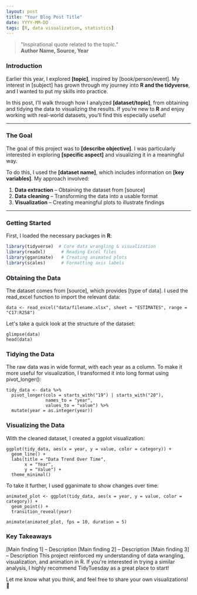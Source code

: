 ```yaml
---
layout: post
title: "Your Blog Post Title"
date: YYYY-MM-DD
tags: [R, data visualization, statistics]
---
```


> "Inspirational quote related to the topic."  
> **Author Name, Source, Year**  

### Introduction  

Earlier this year, I explored **[topic]**, inspired by [book/person/event]. My interest in [subject] has grown through my journey into **R and the tidyverse**, and I wanted to put my skills into practice.  

In this post, I’ll walk through how I analyzed **[dataset/topic]**, from obtaining and tidying the data to visualizing the results. If you’re new to **R** and enjoy working with real-world datasets, you’ll find this especially useful!  

---

### The Goal  

The goal of this project was to **[describe objective]**. I was particularly interested in exploring **[specific aspect]** and visualizing it in a meaningful way.  

To do this, I used the **[dataset name]**, which includes information on **[key variables]**. My approach involved:  
1. **Data extraction** – Obtaining the dataset from [source]  
2. **Data cleaning** – Transforming the data into a usable format  
3. **Visualization** – Creating meaningful plots to illustrate findings  

---

### Getting Started  

First, I loaded the necessary packages in **R**:  

```r
library(tidyverse)  # Core data wrangling & visualization
library(readxl)      # Reading Excel files
library(gganimate)   # Creating animated plots
library(scales)      # Formatting axis labels
```

### Obtaining the Data 

The dataset comes from [source], which provides [type of data]. I used the read_excel function to import the relevant data:
```{r}
data <- read_excel("data/filename.xlsx", sheet = "ESTIMATES", range = "C17:R258")
```

Let's take a quick look at the structure of the dataset:
```{r}
glimpse(data)
head(data)
```

### Tidying the Data
The raw data was in wide format, with each year as a column. To make it more useful for visualization, I transformed it into long format using pivot_longer():

```{r}
tidy_data <- data %>%
  pivot_longer(cols = starts_with("19") | starts_with("20"), 
               names_to = "year", 
               values_to = "value") %>%
  mutate(year = as.integer(year))
```
### Visualizing the Data
With the cleaned dataset, I created a ggplot visualization:
```{r}
ggplot(tidy_data, aes(x = year, y = value, color = category)) +
  geom_line() +
  labs(title = "Data Trend Over Time",
       x = "Year", 
       y = "Value") +
  theme_minimal()
```
To take it further, I used gganimate to show changes over time:
```{r}
animated_plot <- ggplot(tidy_data, aes(x = year, y = value, color = category)) +
  geom_point() +
  transition_reveal(year)

animate(animated_plot, fps = 10, duration = 5)
```
### Key Takeaways
[Main finding 1] – Description
[Main finding 2] – Description
[Main finding 3] – Description
This project reinforced my understanding of data wrangling, visualization, and animation in R. If you're interested in trying a similar analysis, I highly recommend TidyTuesday as a great place to start!

Let me know what you think, and feel free to share your own visualizations! 🚀